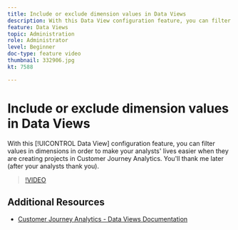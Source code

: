 ```yaml
---
title: Include or exclude dimension values in Data Views
description: With this Data View configuration feature, you can filter values in dimensions in order to make your analysts' lives easier when they are creating projects in Customer Journey Analytics. You'll thank me later (after your analysts thank you).
feature: Data Views
topic: Administration
role: Administrator
level: Beginner
doc-type: feature video
thumbnail: 332906.jpg
kt: 7588

---
```


# Include or exclude dimension values in Data Views

With this [!UICONTROL Data View] configuration feature, you can filter values in dimensions in order to make your analysts' lives easier when they are creating projects in Customer Journey Analytics. You'll thank me later (after your analysts thank you).

>[!VIDEO](https://video.tv.adobe.com/v/332906/?quality=12&learn=on)

## Additional Resources

* [Customer Journey Analytics - Data Views Documentation](https://experienceleague.adobe.com/docs/analytics-platform/using/cja-dataviews/create-dataview.html)
